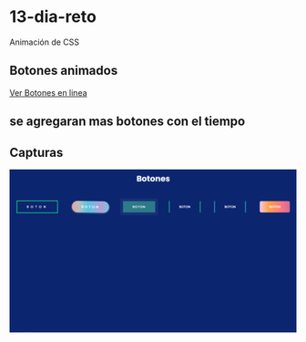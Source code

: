 # 13-dia-reto
Animación de CSS 

## Botones animados 

[Ver Botones en linea](https://juanveprox.github.io/13-dia-reto/)

se agregaran mas botones con el tiempo
---
## Capturas

![Captura de la Pagina](https://github.com/juanveprox/13-dia-reto/blob/7425f60f5fb3f299d8eba2d10c66eb66bd458407/capturas/Screenshot_1.png)

